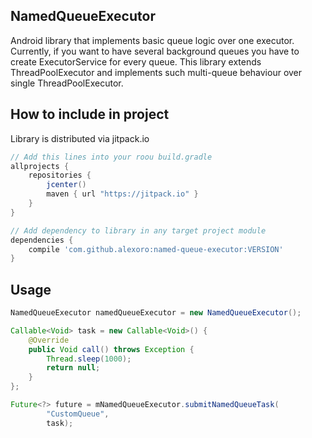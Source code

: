 ## NamedQueueExecutor
Android library that implements basic queue logic over one executor.
Currently, if you want to have several background queues you have to create ExecutorService for every queue.
This library extends ThreadPoolExecutor and implements such multi-queue behaviour over single ThreadPoolExecutor.


## How to include in project
Library is distributed via jitpack.io

```gradle
// Add this lines into your roou build.gradle
allprojects {
    repositories {
        jcenter()
        maven { url "https://jitpack.io" }
    }
}
```

```gradle
// Add dependency to library in any target project module
dependencies {
    compile 'com.github.alexoro:named-queue-executor:VERSION'
}
```


## Usage
```java
NamedQueueExecutor namedQueueExecutor = new NamedQueueExecutor();

Callable<Void> task = new Callable<Void>() {
    @Override
    public Void call() throws Exception {
        Thread.sleep(1000);
        return null;
    }
};

Future<?> future = mNamedQueueExecutor.submitNamedQueueTask(
        "CustomQueue",
        task);
```
